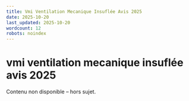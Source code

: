 ```yaml
---
title: Vmi Ventilation Mecanique Insuflée Avis 2025
date: 2025-10-20
last_updated: 2025-10-20
wordcount: 12
robots: noindex
---
```


# vmi ventilation mecanique insuflée avis 2025

Contenu non disponible – hors sujet.